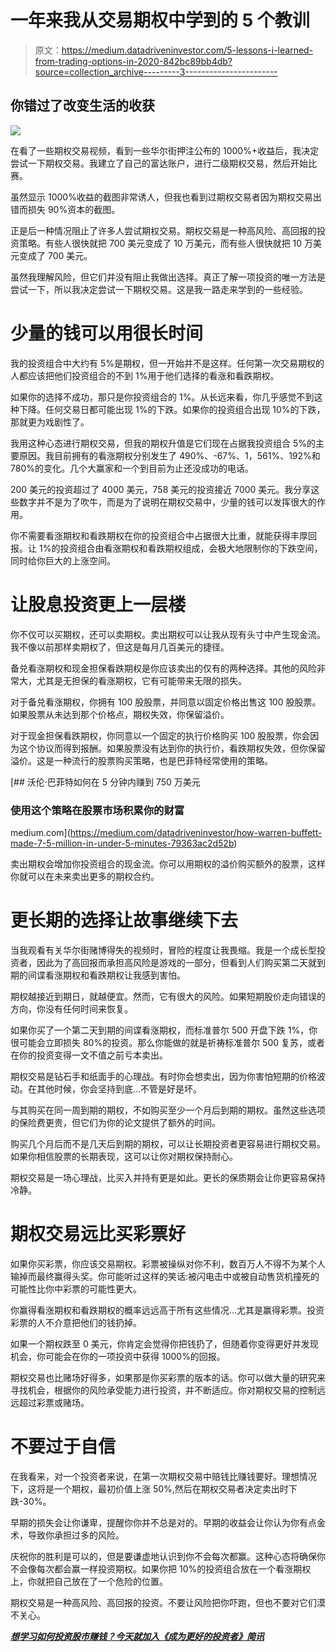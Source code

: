 # 一年来我从交易期权中学到的 5 个教训

> 原文：<https://medium.datadriveninvestor.com/5-lessons-i-learned-from-trading-options-in-2020-842bc89bb4db?source=collection_archive---------3----------------------->

## 你错过了改变生活的收获

![](img/580fe10fa2802dbad34de8c564a59249.png)

在看了一些期权交易视频，看到一些华尔街押注公布的 1000%+收益后，我决定尝试一下期权交易。我建立了自己的富达账户，进行二级期权交易，然后开始比赛。

虽然显示 1000%收益的截图非常诱人，但我也看到过期权交易者因为期权交易出错而损失 90%资本的截图。

正是后一种情况阻止了许多人尝试期权交易。期权交易是一种高风险、高回报的投资策略。有些人很快就把 700 美元变成了 10 万美元，而有些人很快就把 10 万美元变成了 700 美元。

虽然我理解风险，但它们并没有阻止我做出选择。真正了解一项投资的唯一方法是尝试一下，所以我决定尝试一下期权交易。这是我一路走来学到的一些经验。

# 少量的钱可以用很长时间

我的投资组合中大约有 5%是期权，但一开始并不是这样。任何第一次交易期权的人都应该把他们投资组合的不到 1%用于他们选择的看涨和看跌期权。

如果你的选择不成功，那只是你投资组合的 1%。从长远来看，你几乎感觉不到这种下降。任何交易日都可能出现 1%的下跌。如果你的投资组合出现 10%的下跌，那就更为戏剧性了。

我用这种心态进行期权交易，但我的期权升值是它们现在占据我投资组合 5%的主要原因。我目前拥有的看涨期权分别发生了 490%、-67%、1，561%、192%和 780%的变化。几个大赢家和一个到目前为止还没成功的电话。

200 美元的投资超过了 4000 美元，758 美元的投资接近 7000 美元。我分享这些数字并不是为了吹牛，而是为了说明在期权交易中，少量的钱可以发挥很大的作用。

你不需要看涨期权和看跌期权在你的投资组合中占据很大比重，就能获得丰厚回报。让 1%的投资组合由看涨期权和看跌期权组成，会极大地限制你的下跌空间，同时给你巨大的上涨空间。

# 让股息投资更上一层楼

你不仅可以买期权，还可以卖期权。卖出期权可以让我从现有头寸中产生现金流。我不像以前那样卖期权了，但这是每月几百美元的捷径。

备兑看涨期权和现金担保看跌期权是你应该卖出的仅有的两种选择。其他的风险非常大，尤其是无担保的看涨期权，它有可能带来无限的损失。

对于备兑看涨期权，你拥有 100 股股票，并同意以固定价格出售这 100 股股票。如果股票从未达到那个价格点，期权失效，你保留溢价。

对于现金担保看跌期权，你同意以一个固定的执行价格购买 100 股股票，你会因为这个协议而得到报酬。如果股票没有达到你的执行价，看跌期权失效，但你保留溢价。这是一种流行的股票购买策略，也是巴菲特经常使用的策略。

[](https://medium.com/datadriveninvestor/how-warren-buffett-made-7-5-million-in-under-5-minutes-79363ac2d52b) [## 沃伦·巴菲特如何在 5 分钟内赚到 750 万美元

### 使用这个策略在股票市场积累你的财富

medium.com](https://medium.com/datadriveninvestor/how-warren-buffett-made-7-5-million-in-under-5-minutes-79363ac2d52b) 

卖出期权会增加你投资组合的现金流。你可以用期权的溢价购买额外的股票，这样你就可以在未来卖出更多的期权合约。

# 更长期的选择让故事继续下去

当我观看有关华尔街赌博得失的视频时，冒险的程度让我畏缩。我是一个成长型投资者，因此为了高回报而承担高风险是游戏的一部分，但看到人们购买第二天就到期的间谍看涨期权和看跌期权让我感到害怕。

期权越接近到期日，就越便宜。然而，它有很大的风险。如果短期股价走向错误的方向，你没有任何时间来恢复。

如果你买了一个第二天到期的间谍看涨期权，而标准普尔 500 开盘下跌 1%，你很可能会立即损失 80%的投资。那么你能做的就是祈祷标准普尔 500 复苏，或者在你的投资变得一文不值之前亏本卖出。

期权交易是钻石手和纸面手的心理战。有时你会想卖出，因为你害怕短期的价格波动。在其他时候，你会坚持到底…不管是好是坏。

与其购买在同一周到期的期权，不如购买至少一个月后到期的期权。虽然这些选项的保险费更贵，但它们为你的论文提供了额外的时间。

购买几个月后而不是几天后到期的期权，可以让长期投资者更容易进行期权交易。如果你相信股票的长期表现，这可以让你对期权保持耐心。

期权交易是一场心理战，比买入并持有更是如此。更长的保质期会让你更容易保持冷静。

# 期权交易远比买彩票好

如果你买彩票，你应该交易期权。彩票被操纵对你不利，数百万人不得不为某个人输掉而最终赢得头奖。你可能听过这样的笑话:被闪电击中或被自动售货机撞死的可能性比你中彩票的可能性更大。

你赢得看涨期权和看跌期权的概率远远高于所有这些情况…尤其是赢得彩票。投资彩票的人不介意把他们的钱扔掉。

如果一个期权跌至 0 美元，你肯定会觉得你把钱扔了，但随着你变得更好并发现机会，你可能会在你的一项投资中获得 1000%的回报。

期权交易也比赌场好得多，如果那是你买彩票的版本的话。你可以做大量的研究来寻找机会，根据你的风险承受能力进行投资，并不断适应。你对期权交易的控制远远超过彩票或赌场。

# 不要过于自信

在我看来，对一个投资者来说，在第一次期权交易中赔钱比赚钱要好。理想情况下，这将是一个期权，最初价值上涨 50%,然后在期权交易者决定卖出时下跌-30%。

早期的损失会让你谦卑，提醒你你并不总是对的。早期的收益会让你认为你有点金术，导致你承担过多的风险。

庆祝你的胜利是可以的，但是要谦虚地认识到你不会每次都赢。这种心态将确保你不会像每次都会赢一样投资期权。如果你把 10%的投资组合放在一个看涨期权上，你就把自己放在了一个危险的位置。

期权交易是一种高风险、高回报的投资。不要让风险把你吓跑，但也不要对它们漠不关心。

[***想学习如何投资股市赚钱？今天就加入《成为更好的投资者》简讯***](https://solitary-haze-4234.ck.page/6025081be9)